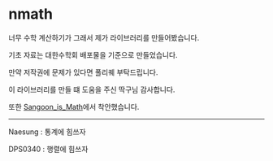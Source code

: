 # nmath


너무 수학 계산하기가 그래서 제가 라이브러리를 만들어봤습니다.

기초 자료는 대한수학회 배포물을 기준으로 만들었습니다.

만약 저작권에 문제가 있다면 풀리퀘 부탁드립니다.

이 라이브러리를 만들 떄 도움을 주신 딱구님 감사합니다.

또한 [Sangoon_is_Math](https://github.com/ttakkku/Sangoon_Is_Math)에서 착안했습니다.

---

Naesung : 통계에 힘쓰자

DPS0340 : 행렬에 힘쓰자
